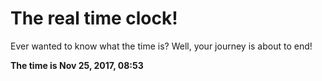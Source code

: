 # The real time clock!

Ever wanted to know what the time is? Well, your journey is about to end!

**The time is Nov 25, 2017, 08:53**